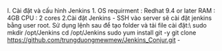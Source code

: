 I. Cài đặt và cấu hình Jenkins
    1. OS requirment :
    Redhat 9.4 or later
    RAM : 4GB
    CPU : 2 cores
    2.Cài đặt Jenkins
        -  SSH vào server sẽ cài đặt jenkins bằng user root. Sử dụng lệnh sau để tạo folder và tải  file cài đặt:\\
            sudo mkdir /opt/Jenkins
            cd /opt/Jenkins
            sudo yum install git -y
            git clone https://github.com/trungduongmewmew/Jenkins_Conjur.git
        -   
